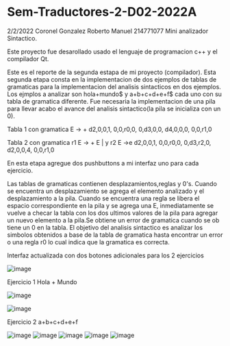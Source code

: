 # Sem-Traductores-2-D02-2022A
2/2/2022
Coronel Gonzalez Roberto Manuel 214771077
Mini analizador Sintactico.

Este proyecto fue desarollado usado el lenguaje de programacion c++ y el compilador Qt.

Este es el reporte de la segunda estapa de mi proyecto (compilador). Esta segunda etapa consta en la implementacion de dos ejemplos de tablas de gramaticas para la implementacion del analisis sintacticos en dos ejemplos. Los ejmplos a analizar son hola+mundo$ y a+b+c+d+e+f$ cada uno con su tabla de gramatica diferente. Fue necesaria la implementacion de una pila para llevar acabo el avance del analisis sintactico(la pila se inicializa con un 0).

Tabla 1 con gramatica E -> + d2,0,0,1, 0,0,r0,0, 0,d3,0,0, d4,0,0,0, 0,0,r1,0

Tabla 2 con gramatica r1 E -> + E | y r2 E ->e d2,0,0,1, 0,0,r0,0, 0,d3,r2,0, d2,0,0,4, 0,0,r1,0

En esta etapa agregue dos pushbuttons a mi interfaz uno para cada ejercicio.

Las tablas de gramaticas contienen desplazamientos,reglas y 0's. Cuando se encuentra un desplazamiento se agrega el elemento analizado y el desplazamiento a la pila. Cuando se encuentra una regla se libera el espacio correspondiente en la pila y se agrega una E, inmediatamente se vuelve a checar la tabla con los dos ultimos valores de la pila para agregar un nuevo elemento a la pila.Se obtiene un error de gramatica cuando se ob tiene un 0 en la tabla. El objetivo del analisis sintactico es analizar los simbolos obtenidos a base de la tabla de gramatica hasta encontrar un error o una regla r0 lo cual indica que la gramatica es correcta.

Interfaz actualizada con dos botones adicionales para los 2 ejercicios

![image](https://user-images.githubusercontent.com/88813815/153123830-66126a9f-c60e-421f-84b1-ef7a616c5234.png)

Ejercicio 1 Hola + Mundo

![image](https://user-images.githubusercontent.com/88813815/153123981-45a7ae37-6ed4-4fbf-bef8-529a107c8059.png)

![image](https://user-images.githubusercontent.com/88813815/153124022-530e4aa0-c034-428b-99b4-85b22613b84b.png)


Ejercicio 2 a+b+c+d+e+f

![image](https://user-images.githubusercontent.com/88813815/153124082-ff5539ed-c802-4b3c-98c9-684b5a3410c5.png)
![image](https://user-images.githubusercontent.com/88813815/153124270-abc7b3b0-0829-43b1-a390-389eda41a1f6.png)
![image](https://user-images.githubusercontent.com/88813815/153124347-6b0c8352-73d9-4832-a7f1-e483cd519b5d.png)
![image](https://user-images.githubusercontent.com/88813815/153124414-19c1f2a8-8807-4d8b-a731-5eb1a4cac649.png)
![image](https://user-images.githubusercontent.com/88813815/153124449-bc4a8bab-7e17-464b-9fa6-b653379645a5.png)





